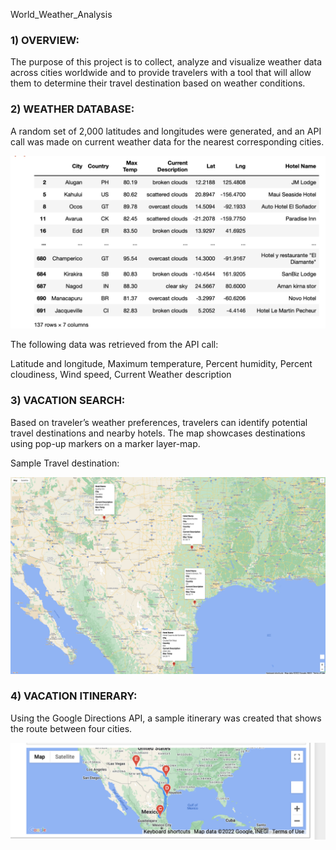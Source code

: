 World_Weather_Analysis

### 1) OVERVIEW:
The purpose of this project is to collect, analyze and visualize weather data across cities worldwide and to provide travelers with a tool that will allow them to determine their travel destination based on weather conditions.

### 2) WEATHER DATABASE:
A random set of 2,000 latitudes and longitudes were generated, and an API call was made on current weather data for the nearest corresponding cities.

![image](https://github.com/morriscomia/World_Weather_Analysis/blob/main/Vacation_Search/hotel_df%20.png)

The following data was retrieved from the API call:

  Latitude and longitude,
  Maximum temperature,
  Percent humidity,
  Percent cloudiness,
  Wind speed,
  Current Weather description

### 3) VACATION SEARCH:
Based on traveler’s weather preferences, travelers can identify potential travel destinations and nearby hotels. The map showcases destinations using pop-up markers on a marker layer-map.

Sample Travel destination:

![image](https://github.com/morriscomia/World_Weather_Analysis/blob/main/%20Vacation_Itinerary/WeatherPy_travel_map_markers.png)



### 4) VACATION ITINERARY:
Using the Google Directions API, a sample itinerary was created that shows the route between four cities.

![image](https://github.com/morriscomia/World_Weather_Analysis/blob/main/%20Vacation_Itinerary/WeatherPy_travel_map.png)


